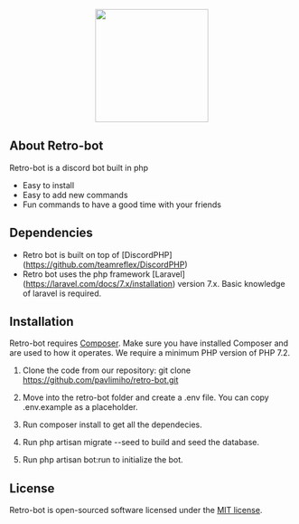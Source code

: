 <p align="center"><img src="https://media.discordapp.net/attachments/376076464279388165/746702732077039626/YouTube_Profile_Picture.png" width="200"></p>

## About Retro-bot

Retro-bot is a discord bot built in php

- Easy to install
- Easy to add new commands
- Fun commands to have a good time with your friends

## Dependencies

- Retro bot is built on top of [DiscordPHP] (https://github.com/teamreflex/DiscordPHP)
- Retro bot uses the php framework [Laravel] (https://laravel.com/docs/7.x/installation) version 7.x. Basic knowledge of laravel is required.

## Installation

Retro-bot requires [Composer](https://getcomposer.org). Make sure you have installed Composer and are used to how it operates. We require a minimum PHP version of PHP 7.2.

1. Clone the code from our repository: git clone https://github.com/pavlimiho/retro-bot.git

2. Move into the retro-bot folder and create a .env file. You can copy .env.example as a placeholder.

3. Run composer install to get all the dependecies.

4. Run php artisan migrate --seed to build and seed the database.

5. Run php artisan bot:run to initialize the bot.

## License

Retro-bot is open-sourced software licensed under the [MIT license](https://opensource.org/licenses/MIT).

